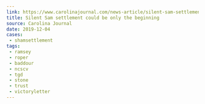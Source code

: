 ```yaml
---
link: https://www.carolinajournal.com/news-article/silent-sam-settlement-could-be-only-the-beginning/
title: Silent Sam settlement could be only the beginning
source: Carolina Journal
date: 2019-12-04
cases:
 - shamsettlement
tags:
 - ramsey
 - roper
 - baddour
 - ncscv
 - tgd
 - stone
 - trust
 - victoryletter
---
```

